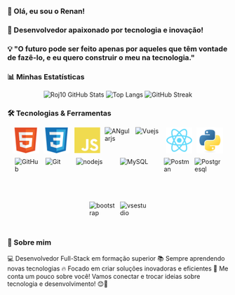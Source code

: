### 👋 Olá, eu sou o Renan!<br/>
### 🚀 Desenvolvedor apaixonado por tecnologia e inovação!<br/>
### 💡 "O futuro pode ser feito apenas por aqueles que têm vontade de fazê-lo, e eu quero construir o meu na tecnologia."<br/>

### 📊 Minhas Estatísticas
<div align="center"> <img height="180em" src="https://github-readme-stats.vercel.app/api?username=Roj10&show_icons=true&theme=dracula" alt="Roj10 GitHub Stats"/> <img height="180em" src="https://github-readme-stats.vercel.app/api/top-langs/?username=Roj10&layout=compact&theme=dracula" alt="Top Langs"/> <img height="180em" src="https://streak-stats.demolab.com/?user=Roj10&theme=dracula" alt="GitHub Streak"/> </div>

### 🛠 Tecnologias & Ferramentas
<div style="display: flex; flex-wrap: wrap; justify-content: center; gap: 10px;"> <img src="https://raw.githubusercontent.com/devicons/devicon/master/icons/html5/html5-original.svg" alt="HTML5" width="60" height="60"/> <img src="https://raw.githubusercontent.com/devicons/devicon/master/icons/css3/css3-original.svg" alt="CSS3" width="60" height="60"/> <img src="https://raw.githubusercontent.com/devicons/devicon/master/icons/javascript/javascript-plain.svg" alt="JavaScript" width="60" height="60"/><img src="https://cdn.jsdelivr.net/gh/devicons/devicon@latest/icons/angularjs/angularjs-original.svg" alt="ANgularjs" width="60" height="60"/> <img src="https://cdn.jsdelivr.net/gh/devicons/devicon@latest/icons/vuejs/vuejs-original.svg" alt="Vuejs" width="60" height="60"/> <img src="https://raw.githubusercontent.com/devicons/devicon/master/icons/react/react-original.svg" alt="React" width="60" height="60"/> <img src="https://raw.githubusercontent.com/devicons/devicon/master/icons/python/python-original.svg" alt="Python" width="60" height="60"/> <img src="https://cdn.jsdelivr.net/gh/devicons/devicon@latest/icons/github/github-original.svg" alt="GitHub" width="60" height="60"/> <img src="https://cdn.jsdelivr.net/gh/devicons/devicon@latest/icons/git/git-original.svg" alt="Git" width="60" height="60"/> <img src="https://cdn.jsdelivr.net/gh/devicons/devicon@latest/icons/nodejs/nodejs-original-wordmark.svg" alt="nodejs" width="90" height="90" /><img src="https://cdn.jsdelivr.net/gh/devicons/devicon@latest/icons/mysql/mysql-original-wordmark.svg" alt="MySQL" width="90" height="90"/><img src="https://cdn.jsdelivr.net/gh/devicons/devicon@latest/icons/postman/postman-original.svg" alt="Postman" width="60" height="60"/><img src="https://cdn.jsdelivr.net/gh/devicons/devicon@latest/icons/postgresql/postgresql-original.svg" alt="Postgresql" width="60" height="60"/><img src="https://cdn.jsdelivr.net/gh/devicons/devicon@latest/icons/bootstrap/bootstrap-original.svg" alt="bootstrap" width="60" height="60" /> <img src="https://cdn.jsdelivr.net/gh/devicons/devicon@latest/icons/vscode/vscode-original.svg" alt="vsestudio" width="60" height="60"/>
 </div>


### 🚀 Sobre mim<br/>
💻 Desenvolvedor Full-Stack em formação superior
📚 Sempre aprendendo novas tecnologias
🔥 Focado em criar soluções inovadoras e eficientes
💬 Me conta um pouco sobre você! Vamos conectar e trocar ideias sobre tecnologia e desenvolvimento! 😊🚀
